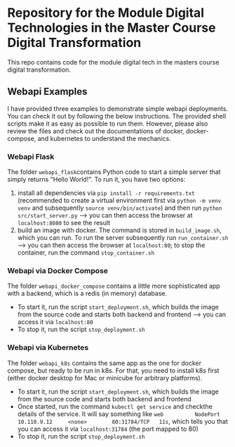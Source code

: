 # Repository for the Module Digital Technologies in the Master Course Digital Transformation

This repo contains code for the module digital tech in the masters course digital transformation.


## Webapi Examples
I have provided three examples to demonstrate simple webapi deployments. You can check it out by following the below instructions. The provided shell scripts make it as easy as possible to run them. However, please also review the files and check out the documentations of docker, docker-compose, and kubernetes to understand the mechanics.

### Webapi Flask
The folder `webapi_flask`contains Python code to start a simple server that simply returns "Hello World!".
To run it, you have two options:
1. install all dependencies via `pip install -r requirements.txt` (recommended to create a virtual environment first via `python -m venv venv` and subsequently `source venv/bin/activate`) and then run `python src/start_server.py` --> you can then access the browser at `localhost:8080` to see the result
2. build an image with docker. The command is stored in `build_image.sh`, which you can run. To run the server subsequently run `run_container.sh` --> you can then access the browser at `localhost:80`; to stop the container, run the command `stop_container.sh`

### Webapi via Docker Compose
The folder `webapi_docker_compose` contains a little more sophisticated app with a backend, which is a redis (in memory) database. 
- To start it, run the script `start_deployment.sh`, which builds the image from the source code and starts both backend and frontend --> you can access it via `localhost:80`
- To stop it, run the script `stop_deployment.sh`

### Webapi via Kubernetes
The folder `webapi_k8s` contains the same app as the one for docker compose, but ready to be run in k8s. For that, you need to install k8s first (either docker desktop for Mac or minicube for arbitrary platforms). 
- To start it, run the script `start_deployment.sh`, which builds the image from the source code and starts both backend and frontend 
- Once started, run the command `kubectl get service` and checkthe details of the service. It will say something like `web          NodePort    10.110.9.12     <none>        80:31784/TCP   11s`, which tells you that you can access it via `localhost:31784` (the port mapped to 80)
- To stop it, run the script `stop_deployment.sh`